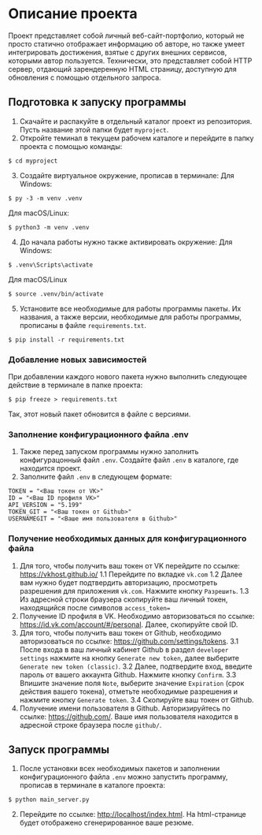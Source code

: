 # Описание проекта
Проект представляет собой личный веб-сайт-портфолио, который не просто статично отображает информацию об авторе, но также умеет интегрировать достижения, взятые с других внешних сервисов, которыми автор пользуется. Технически, это представляет собой HTTP сервер, отдающий зарендеренную HTML страницу, доступную для обновления с помощью отдельного запроса.

##  Подготовка к запуску программы
1. Скачайте и распакуйте в отдельный каталог проект из репозитория. Пусть название этой папки будет `myproject`.
2. Откройте теминал в текущем рабочем каталоге и перейдите в папку проекта с помощью команды:
``` 
$ cd myproject
``` 
3. Создайте виртуальное окружение, прописав в терминале:
Для Windows:
```
$ py -3 -m venv .venv
```
Для macOS/Linux:
```
$ python3 -m venv .venv
```
4. До начала работы нужно также активировать окружение:
Для Windows:
```
$ .venv\Scripts\activate
```
Для macOS/Linux
```
$ source .venv/bin/activate
```
5. Установите все необходимые для работы программы пакеты. Их названия, а также версии, необходимые для работы программы, прописаны в файле `requirements.txt`.
```
$ pip install -r requirements.txt
```

### Добавление новых зависимостей
При добавлении каждого нового пакета нужно выполнить следующее действие в терминале в папке проекта:
```
$ pip freeze > requirements.txt
```
Так, этот новый пакет обновится в файле с версиями.

### Заполнение конфигурационного файла .env
1. Также перед запуском программы нужно заполнить конфигурацонный файл `.env`. Создайте файл `.env` в каталоге, где находится проект.
2. Заполните файл `.env` в следующем формате:
```
TOKEN = "<Ваш токен от VK>"
ID = "<Ваш ID профиля VK>"
API_VERSION = "5.199"
TOKEN_GIT = "<Ваш токен от Github>"
USERNAMEGIT = "<Ваше имя пользователя в Github>"
``` 

### Получение необходимых данных для конфигурационного файла
1. Для того, чтобы получить ваш токен от VK перейдите по ссылке: <https://vkhost.github.io/>
1.1 Перейдите по вкладке `vk.com`
1.2 Далее вам нужно будет подтвердить авторизацию, просмотреть разрешения для приложения `vk.com`. Нажмите кнопку `Разрешить`.
1.3 Из адресной строки браузера скопируйте ваш личный токен, находящийся после символов `access_token=`
2. Получение ID профиля в VK. Необходимо авторизоваться по ссылке: <https://id.vk.com/account/#/personal>. Далее, скопируйте свой ID.
3. Для того, чтобы получить ваш токен от Github, необходимо авторизоваться по ссылке: <https://github.com/settings/tokens>.
3.1 После входа в ваш личный кабинет Github в раздел `developer settings` нажмите на кнопку `Generate new token`, далее выберите `Generate new token (classic)`.
3.2 Далее, подтвердите вход, введите пароль от вашего аккаунта Github. Нажмите кнопку `Confirm`.
3.3 Впишите значение поля `Note`, выберите значение `Expiration` (срок действия вашего токена), отметьте необходимые разрешения и нажмите кнопку `Generate token`.
3.4 Скопируйте ваш токен от Github.
4. Получение имени пользователя в Github. Авторизируйтесь по ссылке: <https://github.com/>. Ваше имя пользователя находится в адресной строке браузера после `github/`.

## Запуск программы
1. После установки всех необходимых пакетов и заполнении конфигурационного файла `.env` можно запустить программу, прописав в терминале в каталоге проекта:
```
$ python main_server.py
``` 
2. Перейдите по ссылке: <http://localhost/index.html>. На html-странице будет отображено сгенерированное ваше резюме.